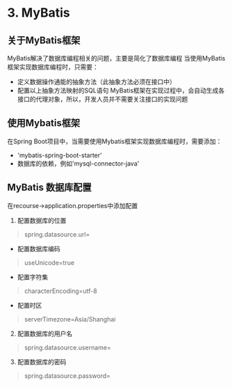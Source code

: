 # 3. MyBatis
## 关于MyBatis框架 
MyBatis解决了数据库编程相关的问题，主要是简化了数据库编程
当使用MyBatis框架实现数据库编程时，只需要：
- 定义数据操作通能的抽象方法（此抽象方法必须在接口中）
- 配置以上抽象方法映射的SQL语句 
MyBatis框架在实现过程中，会自动生成各接口的代理对象，所以，开发人员并不需要关注接口的实现问题 

## 使用Mybatis框架 
在Spring Boot项目中，当需要使用Mybatis框架实现数据库编程时，需要添加：
- 'mybatis-spring-boot-starter'
- 数据库的依赖，例如'mysql-connector-java'

## MyBatis 数据库配置
在recourse->application.properties中添加配置
1. 配置数据库的位置
> spring.datasource.url= 
- 配置数据库编码
> useUnicode=true
- 配置字符集
> characterEncoding=utf-8
- 配置时区
> serverTimezone=Asia/Shanghai
2. 配置数据库的用户名
> spring.datasource.username=
3. 配置数据库的密码
> spring.datasource.password=
